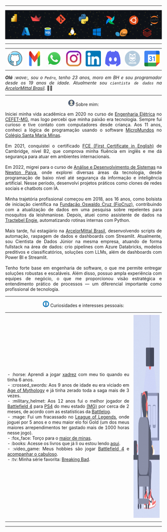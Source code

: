-----

<div>
<img align="center" alt="Header" src="https://github.com/PedroAugusto2101/PedroAugusto2101/blob/main/img/banner.png"/>
</div>

-----

</div>

<div align="center">
<table>
<tr>
 <td align="center" colspan="11"></td>
</tr> 
<tr>
<td><a href="https://github.com/PedroAugusto2101" target="_blank"><img src="https://github.com/PedroAugusto2101/PedroAugusto2101/blob/main/img/github4.png" width="50px" height="50px"/></a>
</td>
<td><a href="mailto:pedrotiagobh@gmail.com" target="_blank"><img src="https://github.com/PedroAugusto2101/PedroAugusto2101/blob/main/img/gmail2.png" width="50px" height="50px"/></a>
</td>
<td><a href="https://wa.me/5531999932101" target="_blank"><img src="https://github.com/PedroAugusto2101/PedroAugusto2101/blob/main/img/wpp2.png" width="50px" height="50px"/></a>
</td>
<td><a href="https://www.instagram.com/pedrao.py/" target="_blank"><img src="https://github.com/PedroAugusto2101/PedroAugusto2101/blob/main/img/insta2.png" width="50px" height="50px"/></a>
</td>
<td><a href="https://www.linkedin.com/in/pedro-augusto210102/" target="_blank"><img src="https://github.com/PedroAugusto2101/PedroAugusto2101/blob/main/img/linkedin2.png" width="50px" height="50px"/></a>
</td>
<td><a href="https://discordapp.com/users/446712354265366538" target="_blank"><img src="https://github.com/PedroAugusto2101/PedroAugusto2101/blob/main/img/discord2.png" width="50px" height="50px"/></a>
</td>
<td><a href="https://www.skoob.com.br/usuario/8333176" target="_blank"><img src="https://github.com/PedroAugusto2101/PedroAugusto2101/blob/main/img/skoob2.png" width="50px" height="50px"/></a>
</td>
<td><a href="https://calendly.com/pedrotiagobh" target="_blank"><img src="https://github.com/PedroAugusto2101/PedroAugusto2101/blob/main/img/calendar2.png" width="50px" height="50px"/></a>
</td>
</tr>
<tr>
 <td align="center" colspan="11"></td>
</tr> 
</table>


<div align="justify">
<i><b>Olá</b> :wave:, sou o <code>Pedro</code>, tenho 23 anos, moro em BH e sou programador desde os 19 anos de idade. Atualmente sou <code>cientista de dados</code> na <a href="https://brasil.arcelormittal.com/" target="_blank">ArcelorMittal Brasil</a>.</i> &#128104;&#8205;&#128187;<br />
</div>

-----

<img height="20" alt="GIF" src="https://github.com/PedroAugusto2101/PedroAugusto2101/blob/main/img/profile.gif"/> Sobre mim:

<div align="justify">
Iniciei minha vida acadêmica em 2020 no curso de <a href="https://www.eng-eletrica.bh.cefetmg.br/" target="_blank">Engenharia Elétrica</a> no <a href="https://www.cefetmg.br/" target="_blank">CEFET-MG</a>, mas logo percebi que minha paixão era tecnologia. Sempre fui curioso e tive contato com computadores desde criança. Aos 11 anos, conheci a lógica de programação usando o software <a href="http://www.microworlds.com/por/" target="_blank">MicroMundos</a> no <a href="https://santamaria.pucminas.br/" target="_blank">Colégio Santa Maria Minas</a>.
<br>
<br>
Em 2021, conquistei o certificado <a href="https://www.cambridgeenglish.org/exams-and-tests/first/" target="_blank">FCE (First Certificate in English)</a> de Cambridge, nível B2, que comprova minha fluência em inglês e me dá segurança para atuar em ambientes internacionais.
<br>
<br>
Em 2022, migrei para o curso de <a href="https://newtonpaiva.br/cursos/graduacao/analise-e-desenvolvimento-de-sistemas/" target="_blank">Análise e Desenvolvimento de Sistemas</a> na <a href="https://newtonpaiva.br/" target="_blank">Newton Paiva</a>, onde explorei diversas áreas da tecnologia, desde programação de baixo nível até segurança da informação e inteligência artificial. Nesse período, desenvolvi projetos práticos como clones de redes sociais e chatbots com IA.
<br>
<br>
Minha trajetória profissional começou em 2018, aos 16 anos, como bolsista de iniciação científica na <a href="https://fiocruz.br/" target="_blank">Fundação Oswaldo Cruz (FioCruz)</a>, contribuindo com a atualização de dados em uma pesquisa sobre repelentes para mosquitos da leishmaniose. Depois, atuei como assistente de dados na <a href="https://tractebel-engie.com.br/pt" target="_blank">Tractebel Engie</a>, automatizando rotinas internas com Python.
<br>
<br>
Mais tarde, fui estagiário na <a href="https://brasil.arcelormittal.com/" target="_blank">ArcelorMittal Brasil</a>, desenvolvendo scripts de automação, raspagem de dados e dashboards com Streamlit. Atualmente, sou Cientista de Dados Júnior na mesma empresa, atuando de forma fullstack na área de dados: crio pipelines com Azure Databricks, modelos preditivos e classificatórios, soluções com LLMs, além de dashboards com Power BI e Streamlit.
<br>
<br>
Tenho forte base em engenharia de software, o que me permite entregar soluções robustas e escaláveis. Além disso, possuo ampla experiência com equipes de negócio, o que me proporcionou visão estratégica e entendimento prático de processos — um diferencial importante como profissional de tecnologia.
</div>

-----

<div>

<img height="20" alt="GIF" src="https://github.com/PedroAugusto2101/PedroAugusto2101/blob/main/img/4700_info.gif"/> Curiosidades e interesses pessoais:

<table>
<tr>
 <td align="center" colspan="2"></td>
</tr> 
<tr>
<td>
<div align="justify">
<p>
- :horse: Aprendi a jogar <a href="https://www.chess.com/pt" target="_blank">xadrez</a> com meu tio quando eu tinha 6 anos.<br />
- :crossed_swords: Aos 9 anos de idade eu era viciado em <a href="https://store.steampowered.com/app/266840/Age_of_Mythology_Extended_Edition/" target="_blank">Age of Mythology</a> e já tinha zerado toda a saga mais de 3 vezes.<br />
- :military_helmet: Aos 12 anos fui o melhor jogador de <a href="https://www.ea.com/games/battlefield/battlefield-4" target="_blank">Battlefield 4</a> para <a href="https://www.playstation.com/pt-br/ps4/" target="_blank">PS4</a> do meu estado <a href="https://www.google.com/search?q=minas+gerais+brazil&oq=minas+gerais&gs_lcrp=EgZjaHJvbWUqEAgAEAAYkQIY4wIYgAQYigUyEAgAEAAYkQIY4wIYgAQYigUyDQgBEC4YkQIYgAQYigUyBggCEEUYOTIHCAMQABiABDIHCAQQABiABDIHCAUQABiABDIHCAYQABiABDIHCAcQABiABDIHCAgQABiABDIHCAkQABiABNIBCTIxMTNqMGoxNagCDLACAfEFUJd-ayVRSNI&sourceid=chrome&ie=UTF-8" target="_blank">(MG)</a> por cerca de 2 meses, de acordo com as estatísticas da <a href="https://battlelog.battlefield.com/bf4/" target="_blank">Battlelog</a>.<br />
- :mage: Fui um fracassado no <a href="https://www.leagueoflegends.com/pt-br/" target="_blank">League of Legends</a>, onde joguei por 5 anos e o meu maior elo foi Gold (um dos meus maiores arrependimentos ter gastado mais de 1000 horas nesse jogo).<br />
- :fox_face: Torço para o <a href="https://www.cruzeiro.com.br/" target="_blank">maior de minas</a>.<br />
- :books: Acesse os livros que já li ou estou lendo <a href="https://www.skoob.com.br/usuario/8333176" target="_blank">aqui</a>.<br />
- :video_game: Meus hobbies são jogar <a href="https://www.ea.com/games/battlefield/battlefield-4" target="_blank">Battlefield 4</a> e <a href="https://www.google.com/search?q=calend%C3%A1rio+cruzeiro&oq=calend%C3%A1rio+cruzeiro&gs_lcrp=EgZjaHJvbWUyBggAEEUYOTIKCAEQABgTGBYYHjIKCAIQABgTGBYYHjIKCAMQABgTGBYYHjIKCAQQABgTGBYYHjIKCAUQABgTGBYYHjIKCAYQABgTGBYYHjIKCAcQABgTGBYYHjIKCAgQABgTGBYYHjIMCAkQABgKGBMYFhge0gEIMjcxM2owajmoAgCwAgE&sourceid=chrome&ie=UTF-8" target="_blank"> acompanhar o cabuloso</a>.<br />
- :tv: Minha série favorita: <a href="https://www.imdb.com/pt/title/tt0903747/" target="_blank">Breaking Bad</a>.<br />
</p>
</div>
</td>
<td>
<div>
<img alt="GIF" src="https://github.com/PedroAugusto2101/PedroAugusto2101/blob/main/img/developer.gif" width="340px" height="650px"/>
</div>
</td>
</tr>
<tr>
 <td align="center" colspan="2"></td>
</tr> 
</table>

</div>

-----


